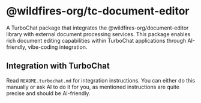 # @wildfires-org/tc-document-editor

A TurboChat package that integrates the @wildfires-org/document-editor library with external document processing services. This package enables rich document editing capabilities within TurboChat applications through AI-friendly, vibe-coding integration.

## Integration with TurboChat

Read `README.turbochat.md` for integration instructions. You can either do this manually or ask AI to do it for you, as mentioned instructions are quite precise and should be AI-friendly.

